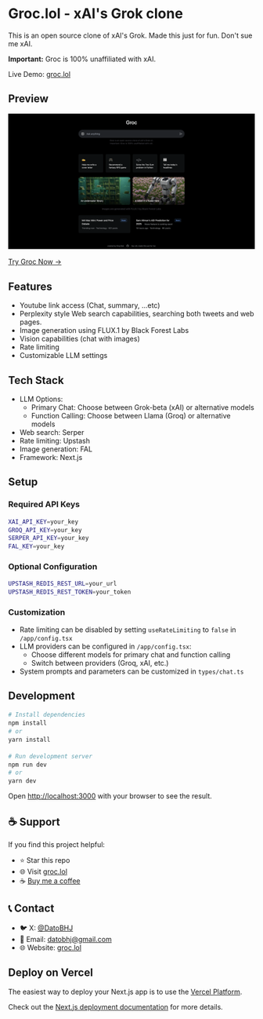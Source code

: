 # Groc.lol - xAI's Grok clone

This is an open source clone of xAI's Grok.
Made this just for fun. Don't sue me xAI.

**Important:** Groc is 100% unaffiliated with xAI.

Live Demo: [groc.lol](https://www.groc.lol)

## Preview

![Website Preview](https://github.com/DatoBHJ/grok-clone/blob/main/assets/preview.png?raw=true)

[Try Groc Now →](https://www.groc.lol)

## Features

- Youtube link access (Chat, summary, ...etc)
- Perplexity style Web search capabilities, searching both tweets and web pages.
- Image generation using FLUX.1 by Black Forest Labs
- Vision capabilities (chat with images)
- Rate limiting 
- Customizable LLM settings

## Tech Stack

- LLM Options:
  - Primary Chat: Choose between Grok-beta (xAI) or alternative models
  - Function Calling: Choose between Llama (Groq) or alternative models
- Web search: Serper
- Rate limiting: Upstash
- Image generation: FAL
- Framework: Next.js

## Setup

### Required API Keys

```bash
XAI_API_KEY=your_key 
GROQ_API_KEY=your_key
SERPER_API_KEY=your_key
FAL_KEY=your_key
```

### Optional Configuration

```bash
UPSTASH_REDIS_REST_URL=your_url
UPSTASH_REDIS_REST_TOKEN=your_token
```

### Customization

- Rate limiting can be disabled by setting `useRateLimiting` to `false` in `/app/config.tsx`
- LLM providers can be configured in `/app/config.tsx`:
  - Choose different models for primary chat and function calling
  - Switch between providers (Groq, xAI, etc.)
- System prompts and parameters can be customized in `types/chat.ts`

## Development

```bash
# Install dependencies
npm install
# or
yarn install

# Run development server
npm run dev
# or
yarn dev
```

Open [http://localhost:3000](http://localhost:3000) with your browser to see the result.

## ☕ Support

If you find this project helpful:
- ⭐ Star this repo
- 🌐 Visit [groc.lol](https://www.groc.lol)
- ☕ [Buy me a coffee](https://buymeacoffee.com/KingBob)

## 📞 Contact

- 🐦 X: [@DatoBHJ](https://x.com/DatoBHJ)
- 📧 Email: datobhj@gmail.com
- 🌐 Website: [groc.lol](https://www.groc.lol)

## Deploy on Vercel

The easiest way to deploy your Next.js app is to use the [Vercel Platform](https://vercel.com/new?utm_medium=default-template&filter=next.js&utm_source=create-next-app&utm_campaign=create-next-app-readme).

Check out the [Next.js deployment documentation](https://nextjs.org/docs/app/building-your-application/deploying) for more details.